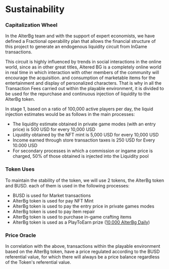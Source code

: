 # Sustainability

### Capitalization Wheel

In the AlterBg team and with the support of expert economists, we have defined a Fractional operability plan that allows the financial structure of this project to generate an endogenous liquidity circuit from InGame transactions.

This circuit is highly influenced by trends in social interactions in the online world, since as in other great titles, Altered BG is a completely online world in real time in which interaction with other members of the community will encourage the acquisition. and consumption of marketable items for the entertainment and display of personalized characters. That is why in all the Transaction Fees carried out within the playable environment, it is divided to be used for the repurchase and continuous injection of liquidity to the AlterBg token.

In stage 1, based on a ratio of 100,000 active players per day, the liquid injection estimates would be as follows in the main processes:

* The liquidity estimate obtained in private game modes (with an entry price) is 500 USD for every 10,000 USD
* Liquidity obtained by the NFT mint is 5,000 USD for every 10,000 USD
* Income earned through store transaction taxes is 250 USD for Every 10.000 USD
* For secondary processes in which a commission or ingame price is charged, 50% of those obtained is injected into the Liquidity pool

### Token Uses

To maintain the stability of the token, we will use 2 tokens, the AlterBg token and BUSD. each of them is used in the following processes:

* BUSD is used for Market transactions
* AlterBg token is used for pay NFT Mint&#x20;
* AlterBg token is used to pay the entry price in private games modes
* AlterBg token is used to pay item repair
* AlterBg token is used to purchase in-game crafting items
* AlterBg token is used as a PlayToEarn prize ([10,000 AlterBg Daily](play-to-earn.md))

### Price Oracle

In correlation with the above, transactions within the playable environment based on the AlterBg token, have a price regulated according to the BUSD referential value, for which there will always be a price balance regardless of the Token's referential value.
